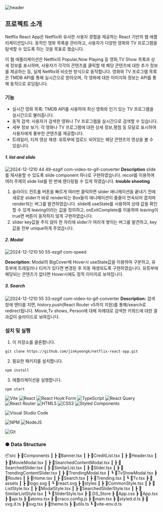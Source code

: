 ![header](https://capsule-render.vercel.app/api?type=venom&color=0:ff7f50,100:d50032&height=290&section=header&text=Netflix%20Clone&fontSize=90)

## 프로젝트 소개
Netflix React App은 Netflix와 유사한 사용자 경험을 제공하는 React 기반의 웹 애플리케이션입니다. 
동적인 영화 목록을 관리하고, 사용자가 다양한 영화와 TV 프로그램을 탐색할 수 있도록 하는 것을 목표로 했습니다.

이 웹 애플리케이션은 Netflix의 Popular,Now Playing 등 영화,TV Show 목록과 상세 정보를 표시하며, 사용자가 각각의 콘텐츠를 클릭할 때 해당 콘텐츠에 대한 추가 정보를 제공하는 등, 실제 Netflix와 비슷한 방식으로 동작합니다. 영화와 TV 프로그램 목록은 TMDB API를 통해 실시간으로 받아오며, 각 영화에 대한 이미지와 정보는 API를 통해 동적으로 로딩됩니다.


### 기능
* 실시간 영화 목록: TMDB API를 사용하여 최신 영화와 인기 있는 TV 프로그램을 실시간으로 불러옵니다.
* 동적 검색: 사용자가 검색한 영화나 TV 프로그램을 실시간으로 검색할 수 있습니다.
* 세부 정보 보기: 각 영화나 TV 프로그램에 대한 상세 정보,평점 등 모달로 표시하여 사용자에게 풍부한 콘텐츠를 제공합니다.
* 트레일러, 티져 영상 재생: 유튜부에 업로드 되어있는 해당 콘텐츠의 영상을 볼 수 있습니다.

##### 1. list and slide
![2024-12-1210 44 49-ezgif com-video-to-gif-converter](https://github.com/user-attachments/assets/b80f2186-89b0-45b6-9dbd-0600b9414f21)
**Description**
 slide를 재사용할 수 있도록 slide component 하나로 구현하였습니다.
 recoil를 이용하여 여러 주제의 slide list를 한 번에 렌더링될 수 있게 하였습니다. 
 **trouble shooting**
 1. 슬라이드 컨트롤 버튼을 빠르게 여러번 클릭하면 slider 애니메이션을 끝내기 전에 새로운 slider가 바로 render되는 Box들의 애니메이션이 줄줄이 연속되어 겹치며 render되는 버그를 발견하였습니다. slide에 useState를 사용하여 상태 값을 확인할 수 있게 leaving이라는 값을 정의하고, onExitComplete를 이용하여 leaving이 true면 버튼이 동작하지 않게 구현하였습니다.
 2. slider key값을 주지 않아 한 자리에 slider가 여러개 쌓이는 버그를 발견하고, key값을 전부 unique하게 주었습니다.

##### 2. Modal 
![2024-12-1210 50 55-ezgif com-speed](https://github.com/user-attachments/assets/2d517518-d143-4269-93e1-2a1c3fe44127)

**Description:**
Modal의 BigCover에 Hover시 useState값을 이용하여 구분하고, 유튜부에 트레일러나 티저가 있다면 변경된 후 자동 재생되도록 구현하였습니다. 
유튜부에 해당되는 콘텐츠가 없다면 Hover시에도 정적 이미지로 보여집니다.

##### 3. Search 
![2024-12-1210 55 33-ezgif com-video-to-gif-converter](https://github.com/user-attachments/assets/b598e595-613e-4a03-beae-ee2c32dfefd0)
**Description:**
검색창에 엔터를 치면, history.push(React Router v5까지 지원)를 통해/search로 redirect됩니다. 
Movie,Tv shows, Person에 대해 차례대로 검색한 키워드에 대한 결과값이 슬라이드로 보여집니다. 

### 설치 및 실행
1. 이 저장소를 클론합니다.

``` 
git clone https://github.com/jinkyeongk/netflix-react-app.git
 ```
 
2. 필요한 패키지를 설치합니다.

``` 
npm install
 ```
 
 3. 애플리케이션을 실행합니다.
``` 
npm start
 ```
 ![Vite](https://img.shields.io/badge/vite-%23646CFF.svg?style=for-the-badge&logo=vite&logoColor=white) ![React](https://img.shields.io/badge/react-%2320232a.svg?style=for-the-badge&logo=react&logoColor=%2361DAFB) ![React Hook Form](https://img.shields.io/badge/React%20Hook%20Form-%23EC5990.svg?style=for-the-badge&logo=reacthookform&log) ![TypeScript](https://img.shields.io/badge/typescript-%23007ACC.svg?style=for-the-badge&logo=typescript&logoColor=white) ![React Query](https://img.shields.io/badge/-React%20Query-FF4154?style=for-the-badge&logo=react%20query&logoColor=white) ![React Router](https://img.shields.io/badge/React_Router-CA4245?style=for-the-badge&logo=react-router&logoColor=white) ![HTML5](https://img.shields.io/badge/html5-%23E34F26.svg?style=for-the-badge&logo=html5&logoColor=white) ![CSS3](https://img.shields.io/badge/css3-%231572B6.svg?style=for-the-badge&logo=css3&logoColor=white) ![Styled Components](https://img.shields.io/badge/styled--components-DB7093?style=for-the-badge&logo=styled-components&logoColor=white)

![Visual Studio Code](https://img.shields.io/badge/Visual%20Studio%20Code-0078d7.svg?style=for-the-badge&logo=visual-studio-code&logoColor=white)

![NPM](https://img.shields.io/badge/NPM-%23CB3837.svg?style=for-the-badge&logo=npm&logoColor=white) ![NodeJS](https://img.shields.io/badge/node.js-6DA55F?style=for-the-badge&logo=node.js&logoColor=white)

![Git](https://img.shields.io/badge/git-%23F05033.svg?style=for-the-badge&logo=git&logoColor=white)


### ● Data Structure

📦src
 ┣ 📂Components
 ┃ ┣ 📜Banner.tsx
 ┃ ┣ 📜CreditList.tsx
 ┃ ┣ 📜Header.tsx
 ┃ ┣ 📜MovieModal.tsx
 ┃ ┣ 📜SearchedContentModal.tsx
 ┃ ┣ 📜SearchedSlider.tsx
 ┃ ┣ 📜SimilarList.tsx
 ┃ ┣ 📜Slider.tsx
 ┃ ┣ 📜TrendingContentSlider.tsx
 ┃ ┣ 📜TrendingModal.tsx
 ┃ ┗ 📜TvShowModal.tsx
 ┣ 📂Routes
 ┃ ┣ 📜Home.tsx
 ┃ ┣ 📜Search.tsx
 ┃ ┣ 📜Trending.tsx
 ┃ ┗ 📜Tv.tsx
 ┣ 📂assets
 ┃ ┣ 📜logo.svg
 ┃ ┗ 📜react.svg
 ┣ 📂styles
 ┃ ┣ 📜CommonStyle.tsx
 ┃ ┣ 📜ListStyle.tsx
 ┃ ┣ 📜ModalStyle.tsx
 ┃ ┣ 📜SearchedSliderStyle.tsx
 ┃ ┣ 📜SimilarListStyle.tsx
 ┃ ┗ 📜SliderStyle.tsx
 ┣ 📜.DS_Store
 ┣ 📜App.css
 ┣ 📜App.tsx
 ┣ 📜api.ts
 ┣ 📜atoms.tsx
 ┣ 📜craco.config.js
 ┣ 📜main.tsx
 ┣ 📜styled.d.ts
 ┣ 📜svg.d.ts
 ┣ 📜svg.tsx
 ┣ 📜theme.ts
 ┣ 📜utils.ts
 ┗ 📜vite-env.d.ts